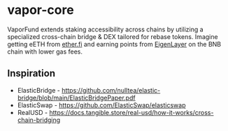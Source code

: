 # vapor-core

VaporFund extends staking accessibility across chains by utilizing a specialized cross-chain bridge & DEX tailored for rebase tokens. Imagine getting eETH from [ether.fi](https://www.ether.fi/) and earning points from [EigenLayer](https://www.eigenlayer.xyz/) on the BNB chain with lower gas fees.

## Inspiration
- ElasticBridge - https://github.com/nulltea/elastic-bridge/blob/main/ElasticBridgePaper.pdf
- ElasticSwap - https://github.com/ElasticSwap/elasticswap
- RealUSD - https://docs.tangible.store/real-usd/how-it-works/cross-chain-bridging





